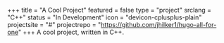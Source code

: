 +++
title = "A Cool Project"
featured = false
type = "project"
srclang = "C++"
status = "In Development"
icon = "devicon-cplusplus-plain"
projectsite = "#"
projectrepo = "https://github.com/jhilker1/hugo-all-for-one"
+++
A cool project, written in C++.
